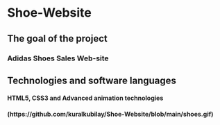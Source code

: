 # Shoe-Website

 <h2>The goal of the project</h2>
 
 <h3> Adidas Shoes Sales Web-site</h3>

<h2>Technologies and software languages</h2>

<h4>HTML5, CSS3 and Advanced animation technologies</h4>

<h4>(https://github.com/kuralkubilay/Shoe-Website/blob/main/shoes.gif)</h4>
